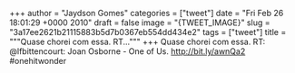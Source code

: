 
+++
author = "Jaydson Gomes"
categories = ["tweet"]
date = "Fri Feb 26 18:01:29 +0000 2010"
draft = false
image = "{TWEET_IMAGE}"
slug = "3a17ee2621b21115883b5d7b0367eb554dd434e2"
tags = ["tweet"]
title = """Quase chorei com essa. RT..."""
+++
Quase chorei com essa. RT: @lfbittencourt: Joan Osborne - One of Us. http://bit.ly/awnQa2 #onehitwonder
